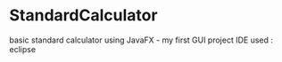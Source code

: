 # StandardCalculator
basic standard calculator using JavaFX - my first GUI project 
IDE used : eclipse
